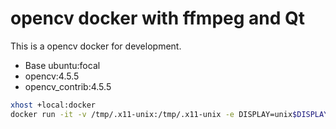 # opencv docker with ffmpeg and Qt

This is a opencv docker for development.

- Base ubuntu:focal
- opencv:4.5.5
- opencv_contrib:4.5.5

```bash
xhost +local:docker
docker run -it -v /tmp/.x11-unix:/tmp/.x11-unix -e DISPLAY=unix$DISPLAY -e GDK_SCALE -e GDK_DPI_SCALE --net=host --device=/dev/video0 --name opencv_dev opencv:latest
```
